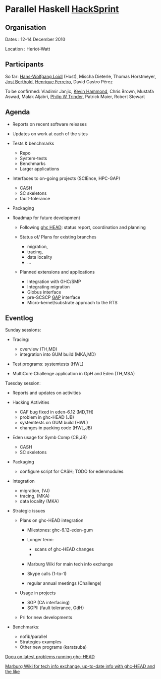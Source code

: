 # Parallel Haskell [HackSprint](hack-sprint)


## Organisation



Dates : 12-14 December 2010



Location : Heriot-Watt


## Participants



So far:
[
Hans-Wolfgang Loidl](http://www.macs.hw.ac.uk/~hwloidl/) (Host), Mischa Dieterle, Thomas Horstmeyer, [
Jost Berthold](http://www.mathematik.uni-marburg.de/~berthold/), [
Henrique Ferreiro](http://www.madsgroup.org/staff/henrique/), David Castro Pérez



To be confirmed:
Vladimir Janjic, [
Kevin Hammond](http://www.cs.st-andrews.ac.uk/~kh/), Chris Brown, Mustafa Aswad, Malak Aljabri, [
Philip W Trinder](http://www.macs.hw.ac.uk/~trinder/), Patrick Maier, Robert Stewart


## Agenda


- Reports on recent software releases
- Updates on work at each of the sites
- Tests & benchmarks

  - Repo
  - System-tests
  - Benchmarks
  - Larger applications
- Interfaces to on-going projects (SCIEnce, HPC-GAP)

  - CASH
  - SC skeletons
  - fault-tolerance
- Packaging
- Roadmap for future development

  - Following [
    ghc HEAD](http://james.mathematik.uni-marburg.de:8080/darcs/darcsweb.cgi??r=ghc-HEAD): status report, coordination and planning
  - Status of/ Plans for existing branches 

    - migration, 
    - tracing, 
    - data locality
    - ...
  - Planned extensions and applications

    - Integration with GHC/SMP
    - Integrating migration
    - Globus interface
    - pre-SCSCP [ GAP](http://www.gap-system.org/) interface
    - Micro-kernel/substrate approach to the RTS

## Eventlog



Sunday sessions:


- Tracing: 

  - overview (TH,MD)
  - integration into GUM build (MKA,MD)
- Test programs: systemtests (HWL)
- MultiCore Challenge application in GpH and Eden (TH,MSA)


Tuesday session:


- Reports and updates on activities
- Hacking Activities

  - CAF bug fixed in eden-6.12 (MD,TH)
  - problem in ghc-HEAD (JB)
  - systemtests on GUM build (HWL)
  - changes in packing code (HWL,JB) 
- Eden usage for Symb Comp (CB,JB)

  - CASH
  - SC skeletons 
- Packaging 

  - configure script for CASH; TODO for edenmodules
- Integration

  - migration, (VJ)
  - tracing, (MKA)
  - data locality (MKA)
- Strategic issues

  - Plans on ghc-HEAD integration

    - Milestones: ghc-6.12-eden-gum
    - Longer term: 

      - scans of ghc-HEAD changes
      - 
    - Marburg Wiki for main tech info exchange
    - Skype calls (1-to-1)
    - regular annual meetings (Challenge)
  - Usage in projects

    - SGP   (CA interfacing)
    - SGPII (fault tolerance, GdH)
  - Pri for new developments
- Benchmarks:

  - nofib/parallel
  - Strategies examples
  - Other new programs (karatsuba)


 
[
Docu on latest problems running ghc-HEAD](http://james.mathematik.uni-marburg.de:8080/EdenWiki/BlackholingAndParallelRTS)



[
Marburg Wiki for tech info exchange, up-to-date info with ghc-HEAD and the like](http://james.mathematik.uni-marburg.de:8080/EdenWiki/CategoryTechDocs)


